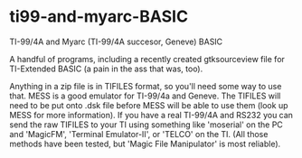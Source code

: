 # ti99-and-myarc-BASIC
TI-99/4A and Myarc (TI-99/4A succesor, Geneve) BASIC

A handful of programs, including a recently created gtksourceview file for 
TI-Extended BASIC (a pain in the ass that was, too).  

Anything in a zip file is in TIFILES format, so you'll need some way to use 
that.  MESS is a good emulator for TI-99/4a and Geneve.  The TIFILES will need 
to be put onto .dsk file before MESS will be able to use them (look up MESS for 
more information).   If you have a real TI-99/4A and RS232 you can send the raw 
TIFILES to your TI using something like 'moserial' on the PC and 'MagicFM', 
'Terminal Emulator-II', or 'TELCO' on the TI.  (All those methods have been 
tested, but 'Magic File Manipulator' is most reliable).
